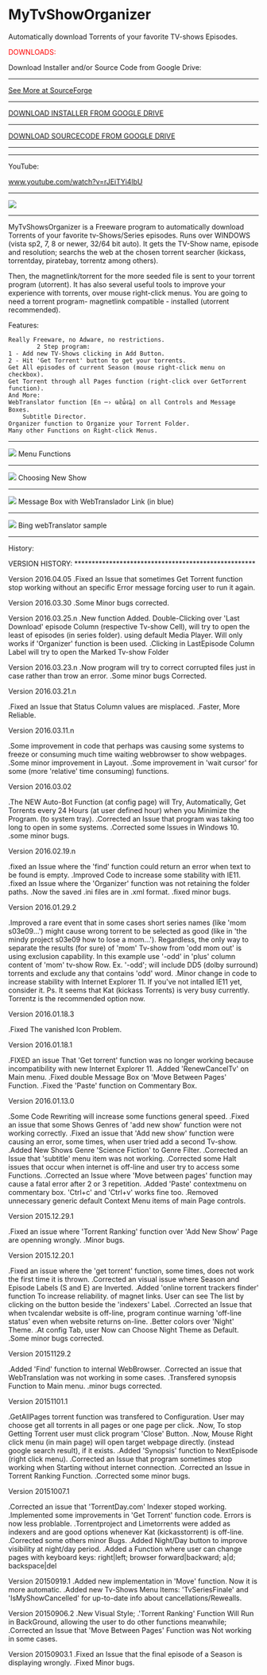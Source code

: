 # MyTvShowOrganizer
Automatically download Torrents of your favorite TV-shows Episodes.

<DIV style="color:red"> DOWNLOADS: </div>

Download Installer and/or Source Code from Google Drive:
<BR><hr>
<a href="https://sourceforge.net/projects/mytvshoworganizer/">See More at SourceForge</a><BR><hr>
<a href="https://drive.google.com/open?id=0B8t0ED-qcOtkVTdhWmpuV1U1ZkU">DOWNLOAD INSTALLER FROM GOOGLE DRIVE</a><BR><hr>
<a href="https://drive.google.com/open?id=0B8t0ED-qcOtkd0hFQlNLRG1Nd2M">DOWNLOAD SOURCECODE FROM GOOGLE DRIVE</a><BR><hr>


<hr>

YouTube:

www.youtube.com/watch?v=rJEiTYi4lbU

<hr>

<img src="https://googledrive.com/host/0B8t0ED-qcOtkUURzRlZ0cnVrbXc/mtvso_mainpage.png"/>

<hr>
MyTvShowsOrganizer is a Freeware program to automatically download Torrents of your favorite tv-Shows/Series episodes.
Runs over WINDOWS (vista sp2, 7, 8 or newer, 32/64 bit auto).
It gets the TV-Show name, episode and resolution; searchs the web at the chosen torrent searcher (kickass, torrentday, piratebay, torrentz among others). 

Then, the magnetlink/torrent for the more seeded file is sent to your torrent program (utorrent).
It has also several useful tools to improve your experience with torrents, over mouse right-click menus.
You are going to need a torrent program- magnetlink compatible - installed (utorrent recommended).

Features:

    Really Freeware, no Adware, no restrictions.
    		2 Step program:
	1 - Add new TV-Shows clicking in Add Button.
	2 - Hit 'Get Torrent' button to get your torrents.
	Get All episodes of current Season (mouse right-click menu on checkbox).
	Get Torrent through all Pages function (right-click over GetTorrent function).
	And More:
	WebTranslator function [En ─› Ҩἒὧℓ₯] on all Controls and Message Boxes.
	    Subtitle Director.
	Organizer function to Organize your Torrent Folder.
	Many other Functions on Right-click Menus.
<hr>
<img src="https://googledrive.com/host/0B8t0ED-qcOtkUURzRlZ0cnVrbXc/mtvso_addnewshow.png"/>
Menu Functions
<hr>
<img src="https://googledrive.com/host/0B8t0ED-qcOtkUURzRlZ0cnVrbXc/mtvso_tvcalendar.png"/>
Choosing New Show
<hr>
<img src="https://googledrive.com/host/0B8t0ED-qcOtkUURzRlZ0cnVrbXc/mtvso_msgbox.png"/>
Message Box with WebTranslador Link (in blue)
<hr>
<img src="https://googledrive.com/host/0B8t0ED-qcOtkUURzRlZ0cnVrbXc/mtvso_webtranslator.png"/>
Bing webTranslator sample
<hr>

History:

VERSION HISTORY: ****************************************************

Version 2016.04.05
.Fixed an Issue that sometimes Get Torrent function stop working without
an specific Error message forcing user to run it again.


Version 2016.03.30
.Some Minor bugs corrected.


Version 2016.03.25.n
.New function Added. Double-Clicking over 'Last Download' episode Column
 (respective Tv-show Cell), will try to open the least of episodes (in series folder).
 using default Media Player. Will only works if 'Organizer' function is been used.
.Clicking in LastEpisode Column Label will try to open the Marked Tv-show Folder


Version 2016.03.23.n
.Now program will try to correct corrupted files just in case rather than trow an error.
.Some minor bugs Corrected.


Version 2016.03.21.n

.Fixed an Issue that Status Column values are misplaced.
.Faster, More Reliable.


Version 2016.03.11.n

.Some improvement in code that perhaps was causing some systems to freeze or
 consuming much time waiting webbrowser to show webpages.
.Some minor improvement in Layout.
.Some improvement in 'wait cursor' for some (more 'relative' time consuming) functions.

Version 2016.03.02

.The NEW Auto-Bot Function (at config page) will Try, Automatically, Get Torrents
 every 24 Hours (at user defined hour) when you Minimize the Program. (to system tray).
.Corrected an Issue that program was taking too long to open in some systems.
.Corrected some Issues in Windows 10.
.some minor bugs.

Version 2016.02.19.n

.fixed an Issue where the 'find' function could return an error when text
 to be found is empty.
.Improved Code to increase some stability with IE11.
.fixed an Issue where the 'Organizer' function was not retaining the folder paths.
.Now the saved .ini files are in .xml format.
.fixed minor bugs.

Version 2016.01.29.2

.Improved a rare event that in some cases short series names 
(like 'mom s03e09...')
 might cause wrong torrent to be selected as good (like in 'the mindy
 project s03e09 how to lose a mom...'). Regardless, the only way
 to separate the results (for sure) of  'mom' Tv-show from 'odd mom out'
 is using exclusion capability. In this example use '-odd' in 'plus' column
 content of 'mom' tv-show Row. Ex. '-odd'; will include DD5
 (dolby surround) torrents and exclude any that contains 'odd' word.
.Minor change in code to increase stability with Internet Explorer 11.
 If you've not intalled IE11 yet, consider it. Ps. It seems that Kat
 (kickass Torrents) is very busy currently. Torrentz is the
recommended option now.

Version 2016.01.18.3 

.Fixed The vanished Icon Problem.

Version 2016.01.18.1

.FIXED an issue That 'Get torrent' function was no longer working because
 incompatibility with new Internet Explorer 11.
.Added 'RenewCancelTv' on Main menu.
.Fixed double Message Box on 'Move Between Pages' Function.
.Fixed the 'Paste' function on Commentary Box.


Version 2016.01.13.0

.Some Code Rewriting will increase some functions general speed.
.Fixed an issue that some Shows Genres of 'add new show' function were not
 working correctly.
.Fixed an issue that 'Add new show' function were causing an error, some
 times, when user tried add a second Tv-show.
.Added New Shows Genre 'Science Fiction' to Genre Filter. 
.Corrected an Issue that 'subtitle' menu item was not working.
.Corrected some Halt issues that occur when internet is off-line and user
 try to access some Functions.
.Corrected an Issue where 'Move between pages' function may cause a fatal
 error after 2 or 3 repetition.
.Added 'Paste' contextmenu on commentary box. 'Ctrl+c' and 'Ctrl+v' works 
 fine too.
.Removed unnecessary generic default Context Menu items of main Page controls.


Version 2015.12.29.1

.Fixed an issue where 'Torrent Ranking' function over 'Add New Show' Page are
 openning wrongly.
.Minor bugs.


Version 2015.12.20.1

.Fixed an issue where the 'get torrent' function, some times, does not work the 
 first time it is thrown.
.Corrected an visual issue where Season and Episode Labels (S and E) are Inverted.
.Added 'online torrent trackers finder' function To increase reliability.
 of magnet links. User can see The list by clicking on the button beside the
 'indexers' Label.
.Corrected an Issue that when tvcalendar website is off-line, program continue
 warning 'off-line status' even when website returns on-line.
.Better colors over 'Night' Theme.
.At config Tab, user Now can Choose Night Theme as Default.
.Some minor bugs corrected.


Version 20151129.2

.Added 'Find' function to internal WebBrowser.
.Corrected an issue that WebTranslation was not working in some cases.
.Transfered synopsis Function to Main menu.
.minor bugs corrected.


Version 20151101.1

.GetAllPages torrent function was transfered to Configuration. User
 may choose get all torrents in all pages or one page per click.
.Now, To stop Getting Torrent user must click program 'Close' Button.
.Now, Mouse Right click menu (in main page) will open target webpage directly.
 (instead google search result), if it exists.
.Added 'Synopsis' function to NextEpisode (right click menu).
.Corrected an Issue that program sometimes stop working when Starting
 without internet connection.
.Corrected an Issue in Torrent Ranking Function.
.Corrected some minor bugs.

Version 20151007.1

.Corrected an issue that 'TorrentDay.com' Indexer
 stoped working.
.Implemented some improvements in 'Get Torrent'
 function code. Errors is now less problable.
.Torrentproject and Limetorrents were added
 as indexers and are good options whenever Kat (kickasstorrent)
 is off-line.
.Corrected some others minor Bugs.
.Added Night/Day button to improve visibility at night/day period.
.Added a Function where user can change pages with keyboard keys:
 right|left; browser forward|backward; a|d; backspace|del
 
Version 20150919.1
.Added new implementation in 'Move' function. Now it is more
 automatic.
.Added new Tv-Shows Menu Items: 'TvSeriesFinale' and
 'IsMyShowCancelled' for up-to-date info about
 cancellations/Rewealls.

Version 20150906.2
.New Visual Style;
.'Torrent Ranking' Function Will Run in BackGround,
 allowing the user to do other functions meanwhile;
.Corrected an Issue that 'Move Between Pages' Function
 was Not working in some cases.

Version 20150903.1
.Fixed an Issue that the final episode of a Season is
  displaying wrongly.
.Fixed Minor bugs.
